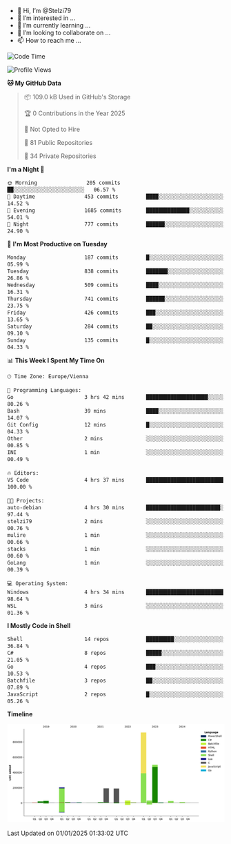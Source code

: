 - 👋 Hi, I’m @Stelzi79
- 👀 I’m interested in ...
- 🌱 I’m currently learning ...
- 💞️ I’m looking to collaborate on ...
- 📫 How to reach me ...

<!--START_SECTION:waka-->
![Code Time](http://img.shields.io/badge/Code%20Time-1%2C114%20hrs%2023%20mins-blue)

![Profile Views](http://img.shields.io/badge/Profile%20Views-0-blue)

**🐱 My GitHub Data** 

> 📦 109.0 kB Used in GitHub's Storage 
 > 
> 🏆 0 Contributions in the Year 2025
 > 
> 🚫 Not Opted to Hire
 > 
> 📜 81 Public Repositories 
 > 
> 🔑 34 Private Repositories 
 > 
**I'm a Night 🦉** 

```text
🌞 Morning                205 commits         ██░░░░░░░░░░░░░░░░░░░░░░░   06.57 % 
🌆 Daytime                453 commits         ████░░░░░░░░░░░░░░░░░░░░░   14.52 % 
🌃 Evening                1685 commits        ██████████████░░░░░░░░░░░   54.01 % 
🌙 Night                  777 commits         ██████░░░░░░░░░░░░░░░░░░░   24.90 % 
```
📅 **I'm Most Productive on Tuesday** 

```text
Monday                   187 commits         █░░░░░░░░░░░░░░░░░░░░░░░░   05.99 % 
Tuesday                  838 commits         ███████░░░░░░░░░░░░░░░░░░   26.86 % 
Wednesday                509 commits         ████░░░░░░░░░░░░░░░░░░░░░   16.31 % 
Thursday                 741 commits         ██████░░░░░░░░░░░░░░░░░░░   23.75 % 
Friday                   426 commits         ███░░░░░░░░░░░░░░░░░░░░░░   13.65 % 
Saturday                 284 commits         ██░░░░░░░░░░░░░░░░░░░░░░░   09.10 % 
Sunday                   135 commits         █░░░░░░░░░░░░░░░░░░░░░░░░   04.33 % 
```


📊 **This Week I Spent My Time On** 

```text
🕑︎ Time Zone: Europe/Vienna

💬 Programming Languages: 
Go                       3 hrs 42 mins       ████████████████████░░░░░   80.26 % 
Bash                     39 mins             ████░░░░░░░░░░░░░░░░░░░░░   14.07 % 
Git Config               12 mins             █░░░░░░░░░░░░░░░░░░░░░░░░   04.33 % 
Other                    2 mins              ░░░░░░░░░░░░░░░░░░░░░░░░░   00.85 % 
INI                      1 min               ░░░░░░░░░░░░░░░░░░░░░░░░░   00.49 % 

🔥 Editors: 
VS Code                  4 hrs 37 mins       █████████████████████████   100.00 % 

🐱‍💻 Projects: 
auto-debian              4 hrs 30 mins       ████████████████████████░   97.44 % 
stelzi79                 2 mins              ░░░░░░░░░░░░░░░░░░░░░░░░░   00.76 % 
mulire                   1 min               ░░░░░░░░░░░░░░░░░░░░░░░░░   00.66 % 
stacks                   1 min               ░░░░░░░░░░░░░░░░░░░░░░░░░   00.60 % 
GoLang                   1 min               ░░░░░░░░░░░░░░░░░░░░░░░░░   00.39 % 

💻 Operating System: 
Windows                  4 hrs 34 mins       █████████████████████████   98.64 % 
WSL                      3 mins              ░░░░░░░░░░░░░░░░░░░░░░░░░   01.36 % 
```

**I Mostly Code in Shell** 

```text
Shell                    14 repos            █████████░░░░░░░░░░░░░░░░   36.84 % 
C#                       8 repos             █████░░░░░░░░░░░░░░░░░░░░   21.05 % 
Go                       4 repos             ███░░░░░░░░░░░░░░░░░░░░░░   10.53 % 
Batchfile                3 repos             ██░░░░░░░░░░░░░░░░░░░░░░░   07.89 % 
JavaScript               2 repos             █░░░░░░░░░░░░░░░░░░░░░░░░   05.26 % 
```



**Timeline**

![Lines of Code chart](https://raw.githubusercontent.com/Stelzi79/Stelzi79/main/assets/bar_graph.png)


 Last Updated on 01/01/2025 01:33:02 UTC
<!--END_SECTION:waka-->

<!---
Stelzi79/Stelzi79 is a ✨ special ✨ repository because its `README.md` (this file) appears on your GitHub profile.
You can click the Preview link to take a look at your changes.
--->
